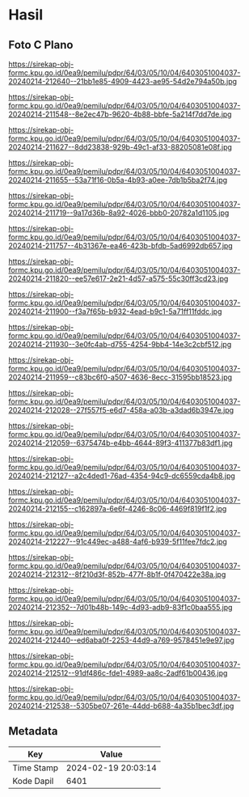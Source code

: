 # Hasil

## Foto C Plano

https://sirekap-obj-formc.kpu.go.id/0ea9/pemilu/pdpr/64/03/05/10/04/6403051004037-20240214-212640--21bb1e85-4909-4423-ae95-54d2e794a50b.jpg

https://sirekap-obj-formc.kpu.go.id/0ea9/pemilu/pdpr/64/03/05/10/04/6403051004037-20240214-211548--8e2ec47b-9620-4b88-bbfe-5a214f7dd7de.jpg

https://sirekap-obj-formc.kpu.go.id/0ea9/pemilu/pdpr/64/03/05/10/04/6403051004037-20240214-211627--8dd23838-929b-49c1-af33-88205081e08f.jpg

https://sirekap-obj-formc.kpu.go.id/0ea9/pemilu/pdpr/64/03/05/10/04/6403051004037-20240214-211655--53a71f16-0b5a-4b93-a0ee-7db1b5ba2f74.jpg

https://sirekap-obj-formc.kpu.go.id/0ea9/pemilu/pdpr/64/03/05/10/04/6403051004037-20240214-211719--9a17d36b-8a92-4026-bbb0-20782a1d1105.jpg

https://sirekap-obj-formc.kpu.go.id/0ea9/pemilu/pdpr/64/03/05/10/04/6403051004037-20240214-211757--4b31367e-ea46-423b-bfdb-5ad6992db657.jpg

https://sirekap-obj-formc.kpu.go.id/0ea9/pemilu/pdpr/64/03/05/10/04/6403051004037-20240214-211820--ee57e617-2e21-4d57-a575-55c30ff3cd23.jpg

https://sirekap-obj-formc.kpu.go.id/0ea9/pemilu/pdpr/64/03/05/10/04/6403051004037-20240214-211900--f3a7f65b-b932-4ead-b9c1-5a71ff11fddc.jpg

https://sirekap-obj-formc.kpu.go.id/0ea9/pemilu/pdpr/64/03/05/10/04/6403051004037-20240214-211930--3e0fc4ab-d755-4254-9bb4-14e3c2cbf512.jpg

https://sirekap-obj-formc.kpu.go.id/0ea9/pemilu/pdpr/64/03/05/10/04/6403051004037-20240214-211959--c83bc6f0-a507-4636-8ecc-31595bb18523.jpg

https://sirekap-obj-formc.kpu.go.id/0ea9/pemilu/pdpr/64/03/05/10/04/6403051004037-20240214-212028--27f557f5-e6d7-458a-a03b-a3dad6b3947e.jpg

https://sirekap-obj-formc.kpu.go.id/0ea9/pemilu/pdpr/64/03/05/10/04/6403051004037-20240214-212059--6375474b-e4bb-4644-89f3-411377b83df1.jpg

https://sirekap-obj-formc.kpu.go.id/0ea9/pemilu/pdpr/64/03/05/10/04/6403051004037-20240214-212127--a2c4ded1-76ad-4354-94c9-dc6559cda4b8.jpg

https://sirekap-obj-formc.kpu.go.id/0ea9/pemilu/pdpr/64/03/05/10/04/6403051004037-20240214-212155--c162897a-6e6f-4246-8c06-4469f819f1f2.jpg

https://sirekap-obj-formc.kpu.go.id/0ea9/pemilu/pdpr/64/03/05/10/04/6403051004037-20240214-212227--91c449ec-a488-4af6-b939-5f11fee7fdc2.jpg

https://sirekap-obj-formc.kpu.go.id/0ea9/pemilu/pdpr/64/03/05/10/04/6403051004037-20240214-212312--8f210d3f-852b-477f-8b1f-0f470422e38a.jpg

https://sirekap-obj-formc.kpu.go.id/0ea9/pemilu/pdpr/64/03/05/10/04/6403051004037-20240214-212352--7d01b48b-149c-4d93-adb9-83f1c0baa555.jpg

https://sirekap-obj-formc.kpu.go.id/0ea9/pemilu/pdpr/64/03/05/10/04/6403051004037-20240214-212440--ed6aba0f-2253-44d9-a769-9578451e9e97.jpg

https://sirekap-obj-formc.kpu.go.id/0ea9/pemilu/pdpr/64/03/05/10/04/6403051004037-20240214-212512--91df486c-fde1-4989-aa8c-2adf61b00436.jpg

https://sirekap-obj-formc.kpu.go.id/0ea9/pemilu/pdpr/64/03/05/10/04/6403051004037-20240214-212538--5305be07-261e-44dd-b688-4a35b1bec3df.jpg


## Metadata

| Key        | Value               |
| ---------- | ------------------- |
| Time Stamp | 2024-02-19 20:03:14 |
| Kode Dapil | 6401                |




